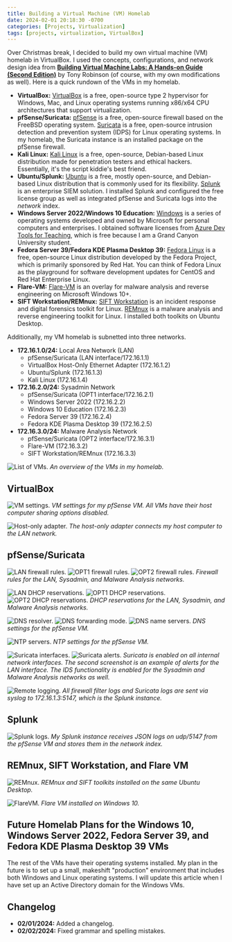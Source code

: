 ```yaml
---
title: Building a Virtual Machine (VM) Homelab
date: 2024-02-01 20:18:30 -0700
categories: [Projects, Virtualization]
tags: [projects, virtualization, VirtualBox]
---
```


Over Christmas break, I decided to build my own virtual machine (VM) homelab in VirtualBox. I used the concepts, configurations, and network design idea from [**Building Virtual Machine Labs: A Hands-on Guide (Second Edition)**](https://leanpub.com/avatar2) by Tony Robinson (of course, with my own modifications as well). Here is a quick rundown of the VMs in my homelab.
- **VirtualBox:** [VirtualBox](https://www.virtualbox.org/) is a free, open-source type 2 hypervisor for Windows, Mac, and Linux operating systems running x86/x64 CPU architectures that support virtualization.
- **pfSense/Suricata:** [pfSense](https://www.pfsense.org/) is a free, open-source firewall based on the FreeBSD operating system. [Suricata](https://suricata.io/) is a free, open-source intrusion detection and prevention system (IDPS) for Linux operating systems. In my homelab, the Suricata instance is an installed package on the pfSense firewall.
- **Kali Linux:** [Kali Linux](https://www.kali.org/) is a free, open-source, Debian-based Linux distribution made for penetration testers and ethical hackers. Essentially, it's the script kiddie's best friend.
- **Ubuntu/Splunk:** [Ubuntu](https://ubuntu.com/) is a free, mostly open-source, and Debian-based Linux distribution that is commonly used for its flexibility. [Splunk](https://www.splunk.com/) is an enterprise SIEM solution. I installed Splunk and configured the free license group as well as integrated pfSense and Suricata logs into the *network* index.
- **Windows Server 2022/Windows 10 Education:** [Windows](https://www.microsoft.com/en-us/windows) is a series of operating systems developed and owned by Microsoft for personal computers and enterprises. I obtained software licenses from [Azure Dev Tools for Teaching](https://azureforeducation.microsoft.com/devtools), which is free because I am a Grand Canyon University student.
- **Fedora Server 39/Fedora KDE Plasma Desktop 39:** [Fedora Linux](https://fedoraproject.org/) is a free, open-source Linux distribution developed by the Fedora Project, which is primarily sponsored by Red Hat. You can think of Fedora Linux as the playground for software development updates for CentOS and Red Hat Enterprise Linux.
- **Flare-VM:** [Flare-VM](https://github.com/mandiant/flare-vm) is an overlay for malware analysis and reverse engineering on Microsoft Windows 10+.
- **SIFT Workstation/REMnux:** [SIFT Workstation](https://www.sans.org/tools/sift-workstation/) is an incident response and digital forensics toolkit for Linux. [REMnux](https://remnux.org/) is a malware analysis and reverse engineering toolkit for Linux. I installed both toolkits on Ubuntu Desktop.

Additionally, my VM homelab is subnetted into three networks.
- **172.16.1.0/24:** Local Area Network (LAN)
  - pfSense/Suricata (LAN interface/172.16.1.1)
  - VirtualBox Host-Only Ethernet Adapter (172.16.1.2)
  - Ubuntu/Splunk (172.16.1.3)
  - Kali Linux (172.16.1.4)
- **172.16.2.0/24:** Sysadmin Network
  - pfSense/Suricata (OPT1 interface/172.16.2.1)
  - Windows Server 2022 (172.16.2.2)
  - Windows 10 Education (172.16.2.3)
  - Fedora Server 39 (172.16.2.4)
  - Fedora KDE Plasma Desktop 39 (172.16.2.5)
- **172.16.3.0/24:** Malware Analysis Network
  - pfSense/Suricata (OPT2 interface/172.16.3.1)
  - Flare-VM (172.16.3.2)
  - SIFT Workstation/REMnux (172.16.3.3)

![List of VMs.](/images/VM_Homelab/ListOfVMs.png)
_An overview of the VMs in my homelab._

## VirtualBox

![VM settings.](/images/VM_Homelab/VM_screenshot.png)
_VM settings for my pfSense VM. All VMs have their host computer sharing options disabled._

![Host-only adapter.](/images/VM_Homelab/HostOnlyAdapter.png)
_The host-only adapter connects my host computer to the LAN network._

## pfSense/Suricata

![LAN firewall rules.](/images/VM_Homelab/FirewallRulesLAN.png)
![OPT1 firewall rules.](/images/VM_Homelab/FirewallRulesOPT1.png)
![OPT2 firewall rules.](/images/VM_Homelab/FirewallRulesOPT2.png)
_Firewall rules for the LAN, Sysadmin, and Malware Analysis networks._

![LAN DHCP reservations.](/images/VM_Homelab/LAN_DHCP.png)
![OPT1 DHCP reservations.](/images/VM_Homelab/OPT1_DHCP.png)
![OPT2 DHCP reservations.](/images/VM_Homelab/OPT2_DHCP.png)
_DHCP reservations for the LAN, Sysadmin, and Malware Analysis networks._

![DNS resolver.](/images/VM_Homelab/DNS_screenshot1.png)
![DNS forwarding mode.](/images/VM_Homelab/DNS_screenshot2.png)
![DNS name servers.](/images/VM_Homelab/DNS_screenshot3.png)
_DNS settings for the pfSense VM._

![NTP servers.](/images/VM_Homelab/NTP_settings.png)
_NTP settings for the pfSense VM._

![Suricata interfaces.](/images/VM_Homelab/Suricata_screenshot1.png)
![Suricata alerts.](/images/VM_Homelab/Suricata_screenshot2.png)
_Suricata is enabled on all internal network interfaces. The second screenshot is an example of alerts for the LAN interface. The IDS functionality is enabled for the Sysadmin and Malware Analysis networks as well._

![Remote logging.](/images/VM_Homelab/RemoteLogging.png)
_All firewall filter logs and Suricata logs are sent via syslog to 172.16.1.3:5147, which is the Splunk instance._

## Splunk

![Splunk logs.](/images/VM_Homelab/SplunkIndex.png)
_My Splunk instance receives JSON logs on udp/5147 from the pfSense VM and stores them in the network index._

## REMnux, SIFT Workstation, and Flare VM

![REMnux.](/images/VM_Homelab/REMnuxSIFT.png)
_REMnux and SIFT toolkits installed on the same Ubuntu Desktop._

![FlareVM.](/images/VM_Homelab/FlareVM.png)
_Flare VM installed on Windows 10._

## Future Homelab Plans for the Windows 10, Windows Server 2022, Fedora Server 39, and Fedora KDE Plasma Desktop 39 VMs

The rest of the VMs have their operating systems installed. My plan in the future is to set up a small, makeshift "production" environment that includes both Windows and Linux operating systems. I will update this article when I have set up an Active Directory domain for the Windows VMs.

## Changelog

- **02/01/2024:** Added a changelog.
- **02/02/2024:** Fixed grammar and spelling mistakes.

